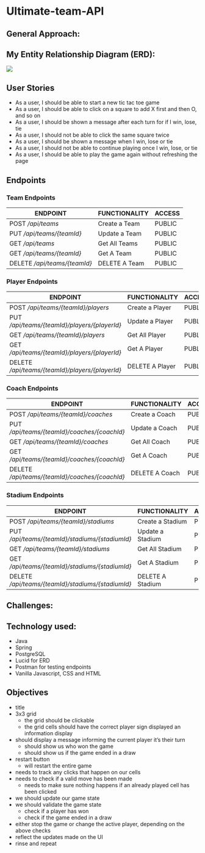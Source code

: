 # Ultimate-team-API

## General Approach: 

## My Entity Relationship Diagram (ERD):
![](./README/.png)

## User Stories
- As a user, I should be able to start a new tic tac toe game
- As a user, I should be able to click on a square to add X first and then O, and so on
- As a user, I should be shown a message after each turn for if I win, lose, tie
- As a user, I should not be able to click the same square twice
- As a user, I should be shown a message when I win, lose or tie
- As a user, I should not be able to continue playing once I win, lose, or tie
- As a user, I should be able to play the game again without refreshing the page

## Endpoints

### Team Endpoints
| ENDPOINT | FUNCTIONALITY | ACCESS |
| --- | :--- | :--- |
| POST _/api/teams_ | Create a Team | PUBLIC |
| PUT _/api/teams/{teamId}_ | Update a Team| PUBLIC |
| GET _/api/teams_ | Get All Teams | PUBLIC |
| GET _/api/teams/{teamId}_ | Get A Team | PUBLIC |
| DELETE _/api/teams/{teamId}_ | DELETE A Team | PUBLIC |

### Player Endpoints
| ENDPOINT | FUNCTIONALITY | ACCESS |
| --- | :--- | :--- |
| POST _/api/teams/{teamId}/players_ | Create a Player | PUBLIC |
| PUT _/api/teams/{teamId}/players/{playerId}_  | Update a Player| PUBLIC |
| GET _/api/teams/{teamId}/players_  | Get All Player | PUBLIC |
| GET _/api/teams/{teamId}/players/{playerId}_  | Get A Player | PUBLIC |
| DELETE _/api/teams/{teamId}/players/{playerId}_  | DELETE A Player | PUBLIC |

### Coach Endpoints
| ENDPOINT | FUNCTIONALITY | ACCESS |
| --- | :--- | :--- |
| POST _/api/teams/{teamId}/coaches_ | Create a Coach | PUBLIC |
| PUT _/api/teams/{teamId}/coaches/{coachId}_ | Update a Coach| PUBLIC |
| GET _/api/teams/{teamId}/coaches_ | Get All Coach | PUBLIC |
| GET _/api/teams/{teamId}/coaches/{coachId}_ | Get A Coach | PUBLIC |
| DELETE _/api/teams/{teamId}/coaches/{coachId}_ | DELETE A Coach | PUBLIC |

### Stadium Endpoints
| ENDPOINT | FUNCTIONALITY | ACCESS |
| --- | :--- | :--- |
| POST _/api/teams/{teamId}/stadiums_ | Create a Stadium | PUBLIC |
| PUT _/api/teams/{teamId}/stadiums/{stadiumId}_ | Update a Stadium| PUBLIC |
| GET _/api/teams/{teamId}/stadiums_ | Get All Stadium | PUBLIC |
| GET _/api/teams/{teamId}/stadiums/{stadiumId}_ | Get A Stadium | PUBLIC |
| DELETE _/api/teams/{teamId}/stadiums/{stadiumId}_ | DELETE A Stadium | PUBLIC |

## Challenges:

## Technology used:

- Java
- Spring
- PostgreSQL
- Lucid for ERD
- Postman for testing endpoints
- Vanilla Javascript, CSS and HTML


## Objectives
- title
- 3x3 grid
    * the grid should be clickable
    * the grid cells should have the correct player sign displayed an information display
- should display a message informing the current player it’s their turn
    * should show us who won the game
    * should show us if the game ended in a draw
- restart button
    * will restart the entire game
- needs to track any clicks that happen on our cells
- needs to check if a valid move has been made
    * needs to make sure nothing happens if an already played cell has been clicked
- we should update our game state
- we should validate the game state
    * check if a player has won
    * check if the game ended in a draw
- either stop the game or change the active player, depending on the above checks
- reflect the updates made on the UI
- rinse and repeat
